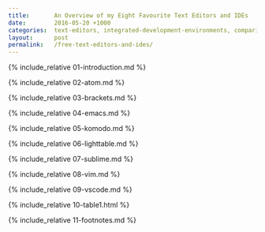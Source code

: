 ```yaml
---
title:       An Overview of my Eight Favourite Text Editors and IDEs
date:        2016-05-20 +1000
categories:  text-editors, integrated-development-environments, comparisons
layout:      post
permalink:   /free-text-editors-and-ides/
---
```


<!-- Introduction-->
{% include_relative 01-introduction.md %}

<!-- Atom-->
{% include_relative 02-atom.md %}

<!-- Brackets-->
{% include_relative 03-brackets.md %}

<!-- GNU Emacs-->
{% include_relative 04-emacs.md %}

<!-- Komodo Edit-->
{% include_relative 05-komodo.md %}

<!-- LightTable-->
{% include_relative 06-lighttable.md %}

<!-- Sublime Text-->
{% include_relative 07-sublime.md %}

<!-- Vim-->
{% include_relative 08-vim.md %}

<!-- VScode-->
{% include_relative 09-vscode.md %}

<!-- Table1-->
{% include_relative 10-table1.html %}

<!-- Footnotes-->
{% include_relative 11-footnotes.md %}

